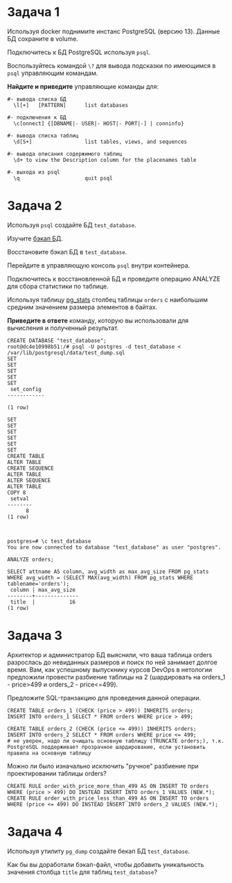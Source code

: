 # Задача 1

Используя docker поднимите инстанс PostgreSQL (версию 13). Данные БД сохраните в volume.

Подключитесь к БД PostgreSQL используя `psql`.

Воспользуйтесь командой `\?` для вывода подсказки по имеющимся в `psql` управляющим командам.

**Найдите и приведите** управляющие команды для:

```
#- вывода списка БД
  \l[+]   [PATTERN]      list databases
  
#- подключения к БД  
  \c[onnect] {[DBNAME|- USER|- HOST|- PORT|-] | conninfo}
  
#- вывода списка таблиц  
  \d[S+]                 list tables, views, and sequences
  
#- вывода описания содержимого таблиц  
  \d+ to view the Description column for the placenames table
  
#- выхода из psql  
  \q                     quit psql
```
# Задача 2

Используя `psql` создайте БД `test_database`.

Изучите [бэкап БД](https://github.com/netology-code/virt-homeworks/tree/master/06-db-04-postgresql/test_data).

Восстановите бэкап БД в `test_database`.

Перейдите в управляющую консоль `psql` внутри контейнера.

Подключитесь к восстановленной БД и проведите операцию ANALYZE для сбора статистики по таблице.

Используя таблицу [pg_stats](https://postgrespro.ru/docs/postgresql/12/view-pg-stats) столбец таблицы `orders` 
с наибольшим средним значением размера элементов в байтах.

**Приведите в ответе** команду, которую вы использовали для вычисления и полученный результат.

```
CREATE DATABASE "test_database";
root@dc4e10998b51:/# psql -U postgres -d test_database < /var/lib/postgresql/data/test_dump.sql
SET
SET
SET
SET
SET
 set_config
------------

(1 row)

SET
SET
SET
SET
SET
SET
CREATE TABLE
ALTER TABLE
CREATE SEQUENCE
ALTER TABLE
ALTER SEQUENCE
ALTER TABLE
COPY 8
 setval
--------
      8
(1 row)



postgres=# \c test_database
You are now connected to database "test_database" as user "postgres".

ANALYZE orders;

SELECT attname AS column, avg_width as max_avg_size FROM pg_stats WHERE avg_width = (SELECT MAX(avg_width) FROM pg_stats WHERE tablename='orders');
 column | max_avg_size
--------+--------------
 title  |           16
(1 row)
```

# Задача 3

Архитектор и администратор БД выяснили, что ваша таблица orders разрослась до невиданных размеров и
поиск по ней занимает долгое время. Вам, как успешному выпускнику курсов DevOps в нетологии предложили
провести разбиение таблицы на 2 (шардировать на orders_1 - price>499 и orders_2 - price<=499).

Предложите SQL-транзакцию для проведения данной операции.

```
CREATE TABLE orders_1 (CHECK (price > 499)) INHERITS orders;
INSERT INTO orders_1 SELECT * FROM orders WHERE price > 499;

CREATE TABLE orders_2 (CHECK (price <= 499)) INHERITS orders;
INSERT INTO orders_2 SELECT * FROM orders WHERE price <= 499;
# не уверен, надо ли очищать основную таблицу (TRUNCATE orders;), т.к. PostgreSQL поддерживает прозрачное шардирование, если установить правила на основную таблицу
```

Можно ли было изначально исключить "ручное" разбиение при проектировании таблицы orders?
```
CREATE RULE order_with_price_more_than_499 AS ON INSERT TO orders WHERE (price > 499) DO INSTEAD INSERT INTO orders_1 VALUES (NEW.*);
CREATE RULE order_with_price_less_than_499 AS ON INSERT TO orders WHERE (price <= 499) DO INSTEAD INSERT INTO orders_2 VALUES (NEW.*);
```
# Задача 4

Используя утилиту `pg_dump` создайте бекап БД `test_database`.

Как бы вы доработали бэкап-файл, чтобы добавить уникальность значения столбца `title` для таблиц `test_database`?
